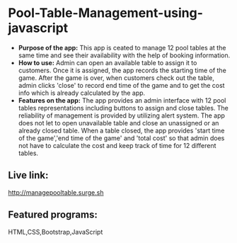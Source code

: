 # Pool-Table-Management-using-javascript
* **Purpose of the app:** 
   This app is ceated to manage 12 pool tables at the same time and see their availability with the help of booking information. 
* **How to use:**
   Admin can open an available table to assign it to customers. Once it is assigned, the app records the starting time of the game. After the game is over, when customers check out the table, admin clicks 'close' to record end time of the game and to get the cost info which is already calculated by the app. 
* **Features on the app:**
   The app provides an admin interface with 12 pool tables representations including buttons to assign and close tables. The reliability of management is provided by utilizing alert system. The app does not let to open unavailable table and close an unassigned or an already closed table. When a table closed, the app provides 'start time of the game','end time of the game' and 'total cost' so that admin does not have to calculate the cost and keep track of time for 12 different tables.
    
## Live link: 
http://managepooltable.surge.sh

## Featured programs: 
HTML,CSS,Bootstrap,JavaScript

